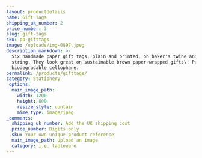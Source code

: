 ```yaml
---
layout: productdetails
name: Gift Tags
shipping_uk_number: 2
price_number: 3
slug: gift-tags
sku: pp-gifttags
image: /uploads/img-0897.jpeg
description_markdown: >-
  Six handmade paper gift tags, plain and printed, on baker's twine and hemp
  string. They look great on sustainable brown paper-wrapped gifts\! Packaged in
  biodegradable cellophane.
permalink: /products/gifttags/
category: Stationery
_options:
  main_image_path:
    width: 1200
    height: 800
    resize_style: contain
    mime_type: image/jpeg
_comments:
  shipping_uk_number: Add the UK shipping cost
  price_number: Digits only
  sku: Your own unique product reference
  main_image_path: Upload an image
  category: i.e. tableware
---
```


